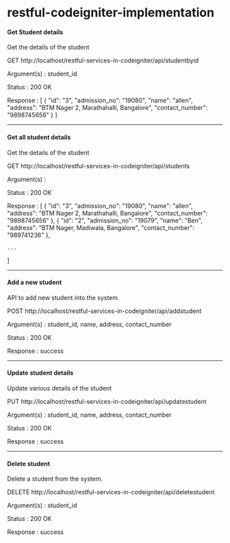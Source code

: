 # restful-codeigniter-implementation

#### Get Student details 

Get the details of the student 

GET http://localhost/restful-services-in-codeigniter/api/studentbyid

Argument(s) : student_id

Status : 200 OK

Response : 
[
    {
        "id": "3",
        "admission_no": "19080",
        "name": "allen",
        "address": "BTM Nager 2, Marathahalli, Bangalore",
        "contact_number": "9898745656"
    }
]

----------

#### Get all student details 

Get the details of the student 

GET http://localhost/restful-services-in-codeigniter/api/students

Argument(s) : 

Status : 200 OK

Response : 
[
    {
        "id": "3",
        "admission_no": "19080",
        "name": "allen",
        "address": "BTM Nager 2, Marathahalli, Bangalore",
        "contact_number": "9898745656"
    },
    {
        "id": "2",
        "admission_no": "19079",
        "name": "Ben",
        "address": "BTM Nager, Madiwala, Bangalore",
        "contact_number": "989741236"
    },
    
    ...
    
]


--------

#### Add a new student

API to add new student into the system. 

POST http://localhost/restful-services-in-codeigniter/api/addstudent

Argument(s) : student_id, name, address, contact_number

Status : 200 OK

Response : success

--------


#### Update student details 

Update various details of the student 

PUT http://localhost/restful-services-in-codeigniter/api/updatestudent

Argument(s) : student_id, name, address, contact_number

Status : 200 OK

Response : success

--------


#### Delete student 

Delete a student from the system. 

DELETE http://localhost/restful-services-in-codeigniter/api/deletestudent

Argument(s) : student_id 

Status : 200 OK

Response : success





